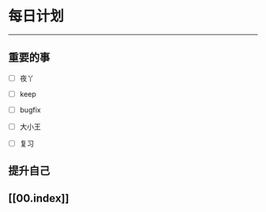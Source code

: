 
# 每日计划
---
## 重要的事

- [ ]    夜丫
- [ ]   keep
- [ ]  bugfix
- [ ] 大小王
- [ ] 复习



## 提升自己

  



## [[00.index]]










